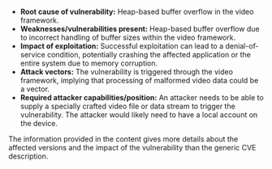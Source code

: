 - **Root cause of vulnerability:** Heap-based buffer overflow in the video framework.
- **Weaknesses/vulnerabilities present:** Heap-based buffer overflow due to incorrect handling of buffer sizes within the video framework.
- **Impact of exploitation:** Successful exploitation can lead to a denial-of-service condition, potentially crashing the affected application or the entire system due to memory corruption.
- **Attack vectors:** The vulnerability is triggered through the video framework, implying that processing of malformed video data could be a vector.
- **Required attacker capabilities/position:** An attacker needs to be able to supply a specially crafted video file or data stream to trigger the vulnerability. The attacker would likely need to have a local account on the device.

The information provided in the content gives more details about the affected versions and the impact of the vulnerability than the generic CVE description.